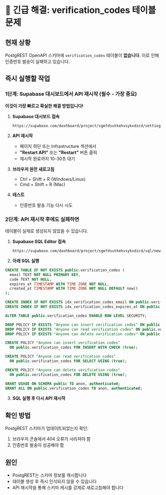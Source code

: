 # 🚨 긴급 해결: verification_codes 테이블 문제

## 현재 상황
PostgREST OpenAPI 스키마에 `verification_codes` 테이블이 **없습니다**.
이로 인해 인증번호 발송이 실패하고 있습니다.

## 즉시 실행할 작업

### 1단계: Supabase 대시보드에서 API 재시작 (필수 - 가장 중요)

**이것이 가장 빠르고 확실한 해결 방법입니다!**

1. **Supabase 대시보드 접속**
   ```
   https://supabase.com/dashboard/project/sgmfdsutkehvsykxdzcd/settings/api
   ```

2. **API 재시작**
   - 페이지 하단 또는 Infrastructure 섹션에서
   - **"Restart API"** 또는 **"Restart"** 버튼 클릭
   - 재시작 완료까지 10-30초 대기

3. **브라우저 완전 새로고침**
   - Ctrl + Shift + R (Windows/Linux)
   - Cmd + Shift + R (Mac)

4. **테스트**
   - 인증번호 발송 기능 다시 시도

### 2단계: API 재시작 후에도 실패하면

테이블이 실제로 생성되지 않았을 수 있습니다.

1. **Supabase SQL Editor 접속**
   ```
   https://supabase.com/dashboard/project/sgmfdsutkehvsykxdzcd/sql/new
   ```

2. **아래 SQL 실행**
```sql
CREATE TABLE IF NOT EXISTS public.verification_codes (
  email TEXT NOT NULL PRIMARY KEY,
  code TEXT NOT NULL,
  expires_at TIMESTAMP WITH TIME ZONE NOT NULL,
  created_at TIMESTAMP WITH TIME ZONE NOT NULL DEFAULT now()
);

CREATE INDEX IF NOT EXISTS idx_verification_codes_email ON public.verification_codes(email);
CREATE INDEX IF NOT EXISTS idx_verification_codes_expires_at ON public.verification_codes(expires_at);

ALTER TABLE public.verification_codes ENABLE ROW LEVEL SECURITY;

DROP POLICY IF EXISTS "Anyone can insert verification codes" ON public.verification_codes;
DROP POLICY IF EXISTS "Anyone can read verification codes" ON public.verification_codes;
DROP POLICY IF EXISTS "Anyone can delete verification codes" ON public.verification_codes;

CREATE POLICY "Anyone can insert verification codes"
  ON public.verification_codes FOR INSERT WITH CHECK (true);

CREATE POLICY "Anyone can read verification codes"
  ON public.verification_codes FOR SELECT USING (true);

CREATE POLICY "Anyone can delete verification codes"
  ON public.verification_codes FOR DELETE USING (true);

GRANT USAGE ON SCHEMA public TO anon, authenticated;
GRANT ALL ON public.verification_codes TO anon, authenticated;
```

3. **SQL 실행 후 다시 API 재시작**

## 확인 방법

PostgREST 스키마가 업데이트되었는지 확인:
1. 브라우저 콘솔에서 404 오류가 사라져야 함
2. 인증번호 발송이 성공해야 함

## 원인

- PostgREST는 스키마 정보를 캐시합니다
- 테이블 생성 후 즉시 인식되지 않을 수 있습니다
- API 재시작을 통해 스키마 캐시를 강제로 새로고침해야 합니다

